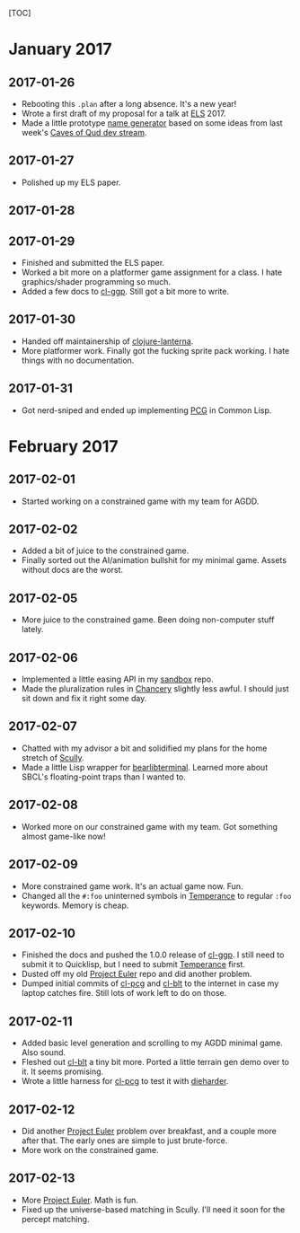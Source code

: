 [TOC]

[ELS]: http://www.european-lisp-symposium.org/editions/2017/
[qud-ds]: https://www.twitch.tv/ptychomancer
[cl-ggp]: https://sjl.bitbucket.io/cl-ggp/
[sand]: https://bitbucket.org/sjl/sand/
[scully]: https://bitbucket.org/sjl/scully/
[chancery]: https://bitbucket.org/sjl/chancery/
[temperance]: https://bitbucket.org/sjl/temperance/
[clojure-lanterna]: https://github.com/MultiMUD/clojure-lanterna/
[PCG]: http://www.pcg-random.org/
[bearlibterminal]: https://bitbucket.org/cfyzium/bearlibterminal
[euler]: https://projecteuler.net/
[cl-pcg]: https://sjl.bitbucket.io/cl-pcg/
[cl-blt]: https://sjl.bitbucket.io/cl-blt/
[dieharder]: https://www.phy.duke.edu/~rgb/General/dieharder.php

# January 2017

## 2017-01-26

* Rebooting this `.plan` after a long absence.  It's a new year!
* Wrote a first draft of my proposal for a talk at [ELS][] 2017.
* Made a little prototype [name generator](https://github.com/sjl/sand/blob/master/src/names.lisp)
  based on some ideas from last week's [Caves of Qud dev stream][qud-ds].

## 2017-01-27

* Polished up my ELS paper.

## 2017-01-28

## 2017-01-29

* Finished and submitted the ELS paper.
* Worked a bit more on a platformer game assignment for a class.  I hate
  graphics/shader programming so much.
* Added a few docs to [cl-ggp][].  Still got a bit more to write.

## 2017-01-30

* Handed off maintainership of [clojure-lanterna][].
* More platformer work.  Finally got the fucking sprite pack working.  I hate
  things with no documentation.

## 2017-01-31

* Got nerd-sniped and ended up implementing [PCG][] in Common Lisp.

# February 2017

## 2017-02-01

* Started working on a constrained game with my team for AGDD.

## 2017-02-02

* Added a bit of juice to the constrained game.
* Finally sorted out the AI/animation bullshit for my minimal game.  Assets
  without docs are the worst.

## 2017-02-05

* More juice to the constrained game.  Been doing non-computer stuff lately.

## 2017-02-06

* Implemented a little easing API in my [sandbox][sand] repo.
* Made the pluralization rules in [Chancery][] slightly less awful.  I should
  just sit down and fix it right some day.

## 2017-02-07

* Chatted with my advisor a bit and solidified my plans for the home stretch of
  [Scully][].
* Made a little Lisp wrapper for [bearlibterminal][].  Learned more about SBCL's
  floating-point traps than I wanted to.

## 2017-02-08

* Worked more on our constrained game with my team.  Got something almost
  game-like now!

## 2017-02-09

* More constrained game work.  It's an actual game now.  Fun.
* Changed all the `#:foo` uninterned symbols in [Temperance][] to regular `:foo`
  keywords.  Memory is cheap.

## 2017-02-10

* Finished the docs and pushed the 1.0.0 release of [cl-ggp][].  I still need to
  submit it to Quicklisp, but I need to submit [Temperance][] first.
* Dusted off my old [Project Euler][euler] repo and did another problem.
* Dumped initial commits of [cl-pcg][] and [cl-blt][] to the internet in case my
  laptop catches fire.  Still lots of work left to do on those.

## 2017-02-11

* Added basic level generation and scrolling to my AGDD minimal game.  Also
  sound.
* Fleshed out [cl-blt][] a tiny bit more.  Ported a little terrain gen demo over
  to it.  It seems promising.
* Wrote a little harness for [cl-pcg][] to test it with [dieharder][].

## 2017-02-12

* Did another [Project Euler][euler] problem over breakfast, and a couple more
  after that.  The early ones are simple to just brute-force.
* More work on the constrained game.

## 2017-02-13

* More [Project Euler][euler].  Math is fun.
* Fixed up the universe-based matching in Scully.  I'll need it soon for the
  percept matching.
